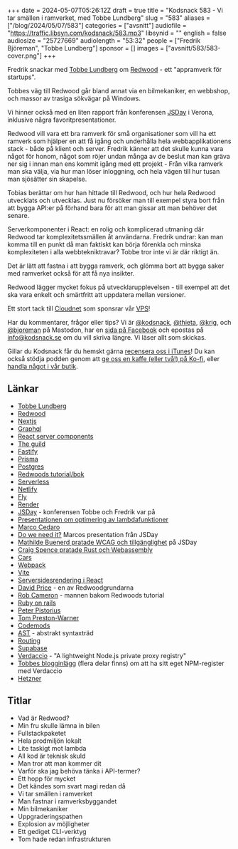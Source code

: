 +++
date = 2024-05-07T05:26:12Z
draft = true
title = "Kodsnack 583 - Vi tar smällen i ramverket, med Tobbe Lundberg"
slug = "583"
aliases = ["/blog/2024/05/07/583"]
categories = ["avsnitt"]
audiofile = "https://traffic.libsyn.com/kodsnack/583.mp3"
libsynid = ""
english = false
audiosize = "25727669"
audiolength = "53:32"
people = ["Fredrik Björeman", "Tobbe Lundberg"]
sponsor = []
images = ["avsnitt/583/583-cover.png"]
+++

Fredrik snackar med [Tobbe Lundberg](https://tlundberg.com/) om [Redwood](https://redwoodjs.com/) - ett "appramverk för startups".

Tobbes väg till Redwood går bland annat via en bilmekaniker, en webbshop, och massor av trasiga sökvägar på Windows.

Vi hinner också med en liten rapport från konferensen [JSDay](https://2024.jsday.it/) i Verona, inklusive några favoritpresentationer.

Redwood vill vara ett bra ramverk för små organisationer som vill ha ett ramverk som hjälper en att få igång och underhålla hela webbapplikationens stack - både på klient och server. Fredrik känner att det skulle kunna vara något för honom, något som röjer undan många av de beslut man kan gräva ner sig i innan man ens kommit igång med ett projekt - Från vilka ramverk man ska välja, via hur man löser inloggning, och hela vägen till hur tusan man sjösätter sin skapelse.

Tobias berättar om hur han hittade till Redwood, och hur hela Redwood utvecklats och utvecklas. Just nu försöker man till exempel styra bort från att bygga API:er på förhand bara för att man gissar att man behöver det senare.

Serverkomponenter i React: en rolig och komplicerad utmaning där Redwood tar komplexitetssmällen åt användarna. Fredrik undrar: kan man komma till en punkt då man faktiskt kan börja förenkla och minska komplexiteten i alla webbtekniktravar? Tobbe tror inte vi är där riktigt än.

Det är lätt att fastna i att bygga ramverk, och glömma bort att bygga saker med ramverket också för att få nya insikter.

Redwood lägger mycket fokus på utvecklarupplevelsen - till exempel att det ska vara enkelt och smärtfritt att uppdatera mellan versioner.

Ett stort tack till [Cloudnet](https://www.cloudnet.se) som sponsrar vår [VPS](https://en.wikipedia.org/wiki/Virtual_private_server)!

Har du kommentarer, frågor eller tips? Vi är [@kodsnack](https://social.podsnack.se/@kodsnack), [@thieta](https://6510.nu/@thieta), [@krig](https://6510.nu/@krig), och [@bjoreman](https://toot.cafe/@bjoreman) på Mastodon, har en [sida på Facebook](https://www.facebook.com/) och epostas på [info@kodsnack.se](mailto:info@kodsnack.se) om du vill skriva längre. Vi läser allt som skickas.

Gillar du Kodsnack får du hemskt gärna [recensera oss i iTunes](https://itunes.apple.com/se/podcast/kodsnack/id561631498?l=en)! Du kan också stödja podden genom att <a href="https://ko-fi.com/kodsnack" rel="payment">ge oss en kaffe (eller två!) på Ko-fi</a>, eller [handla något i vår butik](https://shop.spreadshirt.se/kodsnack/).

## Länkar
* [Tobbe Lundberg](https://tlundberg.com/)
* [Redwood](https://redwoodjs.com/)
* [Nextjs](https://nextjs.org/)
* [Graphql](https://en.wikipedia.org/wiki/GraphQL)
* [React server components](https://react.dev/blog/2020/12/21/data-fetching-with-react-server-components)
* [The guild](https://the-guild.dev/)
* [Fastify](https://fastify.dev/)
* [Prisma](https://www.prisma.io/)
* [Postgres](https://en.wikipedia.org/wiki/PostgreSQL)
* [Redwoods tutorial/bok](https://redwoodjs.com/docs/tutorial/foreword)
* [Serverless](https://en.wikipedia.org/wiki/Serverless_computing)
* [Netlify](https://en.wikipedia.org/wiki/Netlify)
* [Fly](https://fly.io/)
* [Render](https://render.com/)
* [JSDay](https://2024.jsday.it/) - konferensen Tobbe och Fredrik var på
* [Presentationen om optimering av lambdafunktioner](https://2024.jsday.it/talks_speakers/#AWSLambdaPerformanceTuning)
* [Marco Cedaro](https://cedmax.com/)
* [Do we need it?](https://noti.st/cedmax/OthfSf) Marcos presentation från JSDay
* [Mathilde Buenerd pratade WCAG och tillgänglighet](https://2024.jsday.it/talks_speakers/#IAccessibilityWhyYouShouldLearnAboutWCAG) på JSDay
* [Craig Spence pratade Rust och Webassembly](https://2024.jsday.it/talks_speakers/#CraigsAmazingRustSpectacularBroughtToYouByRustEze)
* [Cars](https://en.wikipedia.org/wiki/Cars_%28franchise%29)
* [Webpack](https://en.wikipedia.org/wiki/Webpack)
* [Vite](https://vitejs.dev/)
* [Serversidesrendering i React](https://www.bairesdev.com/blog/server-side-rendering-react/)
* [David Price](https://thedavidprice.com/) - en av Redwoodgrundarna
* [Rob Cameron](https://github.com/cannikin) - mannen bakom Redwoods tutorial
* [Ruby on rails](https://en.wikipedia.org/wiki/Ruby_on_Rails)
* [Peter Pistorius](http://peterp.org/)
* [Tom Preston-Warner](https://en.wikipedia.org/wiki/Tom_Preston-Werner)
* [Codemods](https://nextjs.org/docs/app/building-your-application/upgrading/codemods)
* [AST](https://en.wikipedia.org/wiki/Abstract_syntax_tree) - abstrakt syntaxträd
* [Routing](https://nextjs.org/docs/app/building-your-application/routing)
* [Supabase](https://supabase.com/)
* [Verdaccio](https://verdaccio.org/) - "A lightweight Node.js private proxy registry"
* [Tobbes blogginlägg](https://tlundberg.com/hosting-a-verdaccio-npm-registry-on-hetzner-cloud-part-1-buying-a-vps) (flera delar finns) om att ha sitt eget NPM-register med Verdaccio
* [Hetzner](https://en.wikipedia.org/wiki/Hetzner)

## Titlar
* Vad är Redwood?
* Min fru skulle lämna in bilen
* Fullstackpaketet
* Hela prodmiljön lokalt
* Lite taskigt mot lambda
* All kod är teknisk skuld
* Man tror att man kommer dit
* Varför ska jag behöva tänka i API-termer?
* Ett hopp för mycket
* Det kändes som svart magi redan då
* Vi tar smällen i ramverket
* Man fastnar i ramverksbyggandet
* Min bilmekaniker
* Uppgraderingspathen
* Explosion av möjligheter
* Ett gediget CLI-verktyg
* Tom hade redan infrastrukturen